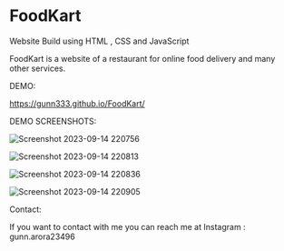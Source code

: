 # FoodKart
Website Build using HTML , CSS and JavaScript

FoodKart is a website of a restaurant for online food delivery and many other services. 

DEMO:

https://gunn333.github.io/FoodKart/


DEMO SCREENSHOTS:

![Screenshot 2023-09-14 220756](https://github.com/gunn333/FoodKart/assets/122155330/f532826f-6336-4256-93d0-a4a7459284f3)

![Screenshot 2023-09-14 220813](https://github.com/gunn333/FoodKart/assets/122155330/1ef22261-3502-41e2-b7b0-1895057bfbfd)

![Screenshot 2023-09-14 220836](https://github.com/gunn333/FoodKart/assets/122155330/0ce56525-dc45-4842-a4f4-3553fae51d8d)

![Screenshot 2023-09-14 220905](https://github.com/gunn333/FoodKart/assets/122155330/a2380899-34bd-4a47-b35d-6fa20d3c01ce)

Contact:                                   

If you want to contact with me you can reach me at Instagram : gunn.arora23496








